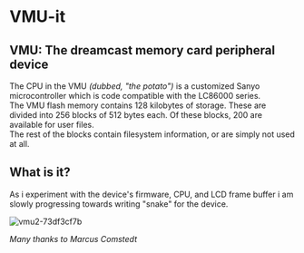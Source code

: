 VMU-it
======

VMU: The dreamcast memory card peripheral device  
------------------------------------------------

The CPU in the VMU _(dubbed, "the potato")_ is a customized Sanyo microcontroller which is code compatible with the LC86000 series.  
The VMU flash memory contains 128 kilobytes of storage. These are divided into 256 blocks of 512 bytes each. Of these blocks, 200 are available for user files.  
The rest of the blocks contain filesystem information, or are simply not used at all.  

  
  
What is it?
-----------
  
As i experiment with the device's firmware, CPU, and LCD frame buffer i am slowly progressing towards writing "snake" for the device.  

  
  
  
  ![vmu2-73df3cf7b](https://user-images.githubusercontent.com/302171/212428369-d1a48610-47a0-4d67-b3fd-94ad0c249d6a.png)

  
  
  

_Many thanks to Marcus Comstedt_
